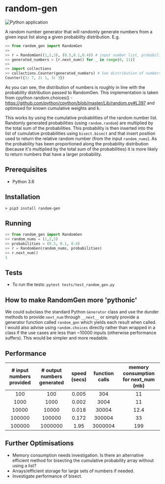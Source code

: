# random-gen #

![Python application](https://github.com/hp310780/random-gen/workflows/Python%20application/badge.svg)

A random number generator that will randomly generate numbers from a given input list along a given probability distribution.
E.g.
```python
>> from random_gen import RandomGen
>> 
>> r = RandomGen((1,2,3), (0.5,0.1,0.4)) # input number list, probability distribution
>> generated_numbers = [r.next_num() for _ in range(0, 11)] 
>>
>> import collections
>> collections.Counter(generated_numbers) # See distribution of numbers generated
Counter({1: 7, 2: 1, 3: 3})
```
As you can see, the distribution of numbers is roughly in line with the probability distribution passed to RandomGen.
This implementation is taken from cpython random.choices() - https://github.com/python/cpython/blob/master/Lib/random.py#L397
and optimised for known cumulative weights and k.

This works by using the cumulative probabilities of the random number list. Randomly generated probabilities (using `random.random`)
are multiplied by the total sum of the probabilities. This probability is then inserted into the list of cumulative
probabilities using `bisect.bisect` and that insert position used to return the relative random number (from the input `random_nums`). 
As the probability has been proportioned along the probability distribution (because it's multiplied
by the total sum of the probabilities) it is more likely to return numbers that have a larger probability.


## Prerequisites ##
* Python 3.6

## Installation ##
```
> pip3 install random-gen
```

## Running ##
```python
>> from random_gen import RandomGen
>> random_nums = (1,2,3)
>> probabilities = (0.5, 0.1, 0.4)
>> r = RandomGen(random_nums, probabilities)
>> r.next_num()
1
```

## Tests ##
* To run the tests: `pytest tests/test_random_gen.py`

## How to make RandomGen more 'pythonic' ##
We could subclass the standard Python `Generator` class and use the dunder methods to provide `next_num` through 
`__next__` or simply provide a generator function called `random_gen` which yields each result when called.  
I would also advise using `random.choices` directly rather than wrapped in a class if the use cases are less than ~10000
inputs (otherwise performance suffers). This would be simpler and more readable.

## Performance ##
| # input numbers provided | # output numbers generated | speed (secs) | function calls | memory consumption for next_num (mb) |
| :---: | :---: | :---: | :---:| :---: |
|100                      | 100                        |    0.005    | 304              |           11                         | 
|1000                     | 1000                       |    0.002    | 3004             |           11                         | 
|10000                    | 10000                      |    0.018    | 30004            |           12.4                       | 
|100000                   | 100000                     |    0.172    | 300004           |           33                         | 
|100000                   | 1000000                    |    1.95     | 3000004          |           199                        | 


## Further Optimisations ##
* Memory consumption needs investigation. Is there an alternative efficient method for bisecting the cumulative probability array 
without using a list?
* Arrays/efficient storage for large sets of numbers if needed.
* Investigate performance of bisect.
